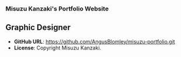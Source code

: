 ### Misuzu Kanzaki's Portfolio Website
## Graphic Designer

- **GitHub URL**: https://github.com/AngusBlomley/misuzu-portfolio.git
- **License**: Copyright Misuzu Kanzaki.
